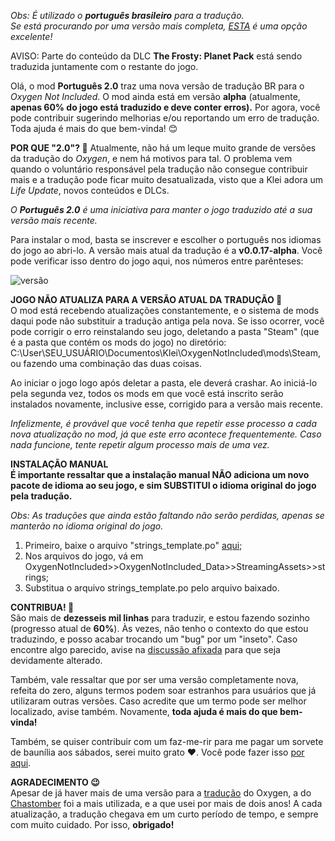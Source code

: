*Obs: É utilizado o **português brasileiro** para a tradução.  
Se está procurando por uma versão mais completa, [ESTA](https://steamcommunity.com/sharedfiles/filedetails/?id=1198657258) é uma opção excelente!*

AVISO: Parte do conteúdo da DLC **The Frosty: Planet Pack** está sendo traduzida juntamente com o restante do jogo.

Olá, o mod **Português 2.0** traz uma nova versão de tradução BR para o *Oxygen Not Included*. O mod ainda está em versão **alpha** (atualmente, **apenas 60% do jogo está traduzido e deve conter erros).** Por agora, você pode contribuir sugerindo melhorias e/ou reportando um erro de tradução. Toda ajuda é mais do que bem-vinda! 😊

**POR QUE "2.0"? 🤔**
Atualmente, não há um leque muito grande de versões da tradução do *Oxygen*, e nem há motivos para tal. O problema vem quando o voluntário responsável pela tradução não consegue contribuir mais e a tradução pode ficar muito desatualizada, visto que a Klei adora um *Life Update*, novos conteúdos e DLCs.

*O **Português 2.0** é uma iniciativa para manter o jogo traduzido até a sua versão mais recente.*

Para instalar o mod, basta se inscrever e escolher o português nos idiomas do jogo ao abri-lo.
A versão mais atual da tradução é a **v0.0.17-alpha**. Você pode verificar isso dentro do jogo aqui, nos números entre parênteses:

![versão](https://imgur.com/H8WlKmy.png)

**JOGO NÃO ATUALIZA PARA A VERSÃO ATUAL DA TRADUÇÃO 🥲**  
O mod está recebendo atualizações constantemente, e o sistema de mods daqui pode não substituir a tradução antiga pela nova. Se isso ocorrer, você pode corrigir o erro reinstalando seu jogo, deletando a pasta "Steam" (que é a pasta que contém os mods do jogo) no diretório: C:\User\SEU_USUÁRIO\Documentos\Klei\OxygenNotIncluded\mods\Steam, ou fazendo uma combinação das duas coisas.

Ao iniciar o jogo logo após deletar a pasta, ele deverá crashar. Ao iniciá-lo pela segunda vez, todos os mods em que você está inscrito serão instalados novamente, inclusive esse, corrigido para a versão mais recente.

*Infelizmente, é provável que você tenha que repetir esse processo a cada nova atualização no mod, já que este erro acontece frequentemente. Caso nada funcione, tente repetir algum processo mais de uma vez.*

**INSTALAÇÃO MANUAL**  
**É importante ressaltar que a instalação manual NÃO adiciona um novo pacote de idioma ao seu jogo, e sim SUBSTITUI o idioma original do jogo pela tradução.**

*Obs: As traduções que ainda estão faltando não serão perdidas, apenas se manterão no idioma original do jogo.*

1. Primeiro, baixe o arquivo "strings_template.po" [aqui](https://github.com/Matews200/Portugues-2.0.git);
2. Nos arquivos do jogo, vá em OxygenNotIncluded>>OxygenNotIncluded_Data>>StreamingAssets>>strings;
3. Substitua o arquivo strings_template.po pelo arquivo baixado.

**CONTRIBUA! 🌱**  
São mais de **dezesseis mil linhas** para traduzir, e estou fazendo sozinho (progresso atual de **60%**). Às vezes, não tenho o contexto do que estou traduzindo, e posso acabar trocando um "bug" por um "inseto". Caso encontre algo parecido, avise na [discussão afixada](https://steamcommunity.com/workshop/filedetails/discussion/3229139332/4363500868531347378/) para que seja devidamente alterado.

Também, vale ressaltar que por ser uma versão completamente nova, refeita do zero, alguns termos podem soar estranhos para usuários que já utilizaram outras versões. Caso acredite que um termo pode ser melhor localizado, avise também. Novamente, **toda ajuda é mais do que bem-vinda!**

Também, se quiser contribuir com um faz-me-rir para me pagar um sorvete de baunília aos sábados, serei muito grato ❤️. Você pode fazer isso [por aqui](https://www.buymeacoffee.com/MatheusBastani).

**AGRADECIMENTO 😉**  
Apesar de já haver mais de uma versão para a [tradução](https://steamcommunity.com/sharedfiles/filedetails/?id=1198657258) do Oxygen, a do [Chastomber](https://steamcommunity.com/profiles/76561198061058496) foi a mais utilizada, e a que usei por mais de dois anos! A cada atualização, a tradução chegava em um curto período de tempo, e sempre com muito cuidado. Por isso, **obrigado!**
